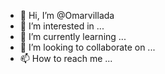 - 👋 Hi, I’m @Omarvillada
- 👀 I’m interested in ...
- 🌱 I’m currently learning ...
- 💞️ I’m looking to collaborate on ...
- 📫 How to reach me ...

<!---
Omarvillada/Omarvillada is a ✨ special ✨ repository because its `README.md` (this file) appears on your GitHub profile.
You can click the Preview link to take a look at your changes.
--->
